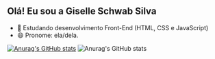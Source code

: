## Olá! Eu sou a Giselle Schwab Silva

- 🌱 Estudando desenvolvimento Front-End (HTML, CSS e JavaScript)
- 😄 Pronome: ela/dela.

[![Anurag's GitHub stats](https://github-readme-stats.vercel.app/api?username=giselleschwab=anuraghazra)](https://github.com/anuraghazra/github-readme-stats)
![Anurag's GitHub stats](https://github-readme-stats.vercel.app/api?username=giselleschwab=anuraghazra&show_icons=true)
